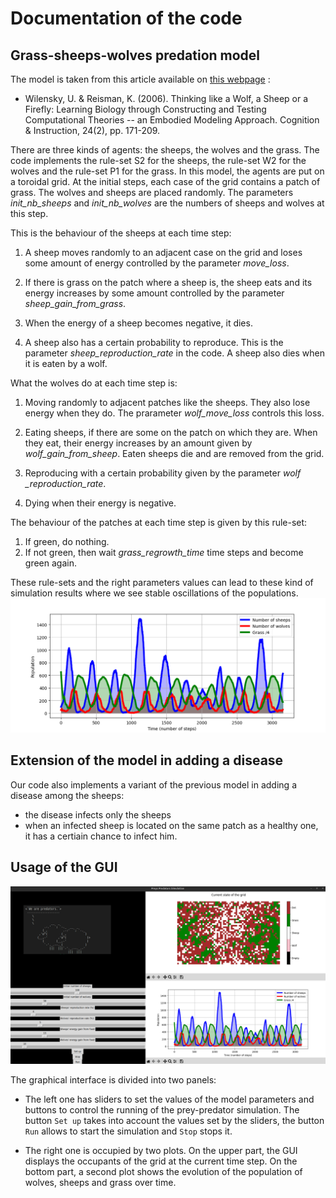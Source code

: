 # Documentation of the code

## Grass-sheeps-wolves predation model

The model is taken from this article available on [this webpage](http://ccl.northwestern.edu/papers/wolfsheep.pdf )  :

- Wilensky, U. & Reisman, K. (2006). Thinking like a Wolf, a Sheep or a Firefly: Learning Biology through Constructing and Testing Computational Theories -- an Embodied Modeling Approach. Cognition & Instruction, 24(2), pp. 171-209.

There are three kinds of agents: the sheeps, the wolves and the grass. The code implements the rule-set S2 for the sheeps, the rule-set W2 for the wolves and the rule-set P1 for the grass. In this model, the agents are put on a toroidal grid. At the initial steps, each case of the grid contains a patch of grass. The wolves and sheeps are placed randomly. The parameters *init_nb_sheeps* and *init_nb_wolves* are the numbers of sheeps and wolves at this step. 

This is the behaviour of the sheeps at each time step:

1. A sheep moves randomly to an adjacent case on the grid and loses some amount of energy controlled by the parameter *move_loss*.
   
2. If there is grass on the patch where a sheep is, the sheep eats and its energy increases by some amount controlled by the parameter *sheep_gain_from_grass*.
   
3. When the energy of a sheep becomes negative, it dies.
   
4. A sheep also has a certain probability to reproduce. This is the parameter *sheep_reproduction_rate* in the code. A sheep also dies when it is eaten by a wolf.

What the wolves do at each time step is:

1. Moving randomly to adjacent patches like the sheeps. They also lose energy when they do. The prarameter *wolf_move_loss* controls this loss.
   
2. Eating sheeps, if there are some on the patch on which they are. When they eat, their energy increases by an amount given by *wolf_gain_from_sheep*. Eaten sheeps die and are removed from the grid.
   
3. Reproducing with a certain probability given by the parameter *wolf _reproduction_rate*.
   
4. Dying when their energy is negative.  

The behaviour of the patches at each time step is given by this rule-set:

1. If green, do nothing.
2. If not green, then wait *grass_regrowth_time* time steps and become green again.

These rule-sets and the right parameters values can lead to these kind of simulation results where we see stable oscillations of the populations.
![](./images/population_stable_plot..png)

## Extension of the model in adding a disease

Our code also implements a variant of the previous model in adding a disease among the sheeps:

- the disease infects only the sheeps
- when an infected sheep is located on the same patch as a healthy one, it has a certiain chance to infect him.

## Usage of the GUI

![](./images/prey_predator_gui.png)

The graphical interface is divided into two panels: 

- The left one has sliders to set the values of the model parameters and buttons to control the running of the prey-predator simulation. The button `Set up` takes into account the values set by the sliders, the button `Run` allows to start the simulation and `Stop` stops it.

- The right one is occupied by two plots. On the upper part, the GUI displays the occupants of the grid at the current time step. On the bottom part, a second plot shows the evolution of the population of wolves, sheeps and grass over time. 
